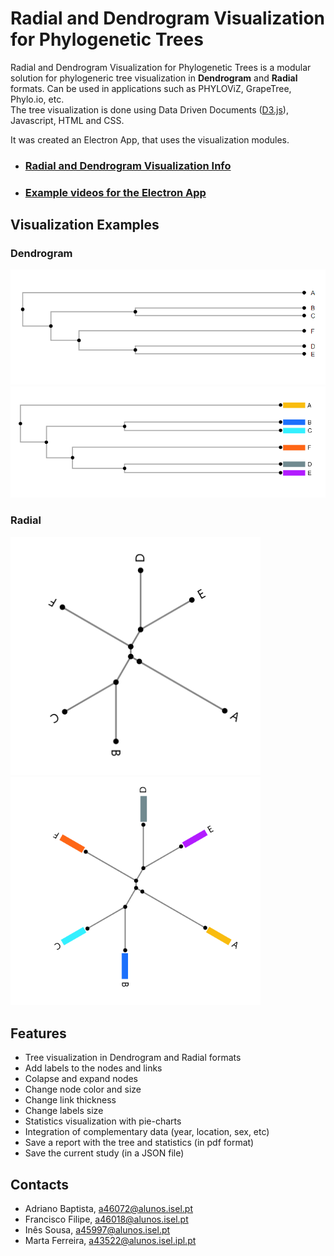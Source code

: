 # Radial and Dendrogram Visualization for Phylogenetic Trees
Radial and Dendrogram Visualization for Phylogenetic Trees is a modular solution for phylogeneric tree visualization
in **Dendrogram** and **Radial** formats. Can be used in applications such as PHYLOViZ, GrapeTree, Phylo.io, etc.   
The tree visualization is done using Data Driven Documents ([D3.js](https://d3js.org/)), Javascript, HTML and CSS.

It was created an Electron App, that uses the visualization modules.

+ ### [Radial and Dendrogram Visualization Info](https://github.com/DIVA-IPL-Project/Visualization/blob/main/Docs/Info.md)
+ ### [Example videos for the Electron App](https://www.youtube.com/playlist?list=PLSZMwhUOJwPXGFFd7k0HWOL-mA2X_6gxp)

## Visualization Examples
### Dendrogram  

<img src="https://github.com/DIVA-IPL-Project/Visualization/blob/main/Docs/dendrogram.png">
<img src="https://github.com/DIVA-IPL-Project/Visualization/blob/main/Docs/dendrogram_isolates.png">

### Radial  
<p float="left">
 <img src="https://github.com/DIVA-IPL-Project/Visualization/blob/main/Docs/radial.png" width="400">
<img src="https://github.com/DIVA-IPL-Project/Visualization/blob/main/Docs/radial_isolates.png" width="400">
</p>

## Features
+ Tree visualization in Dendrogram and Radial formats
+ Add labels to the nodes and links
+ Colapse and expand nodes
+ Change node color and size
+ Change link thickness
+ Change labels size
+ Statistics visualization with pie-charts
+ Integration of complementary data (year, location, sex, etc)
+ Save a report with the tree and statistics (in pdf format)
+ Save the current study (in a JSON file)

## Contacts
+ Adriano Baptista, a46072@alunos.isel.pt
+ Francisco Filipe, a46018@alunos.isel.pt
+ Inês Sousa, a45997@alunos.isel.pt
+ Marta Ferreira, a43522@alunos.isel.ipl.pt
